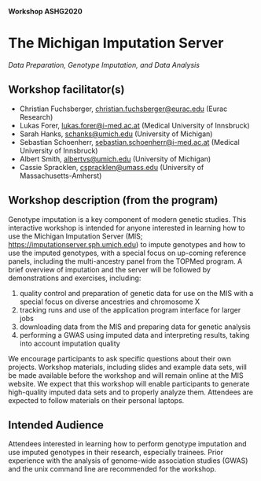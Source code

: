 **Workshop ASHG2020**

# The Michigan Imputation Server
*Data Preparation, Genotype Imputation, and Data Analysis*


## Workshop facilitator(s)
- Christian Fuchsberger, christian.fuchsberger@eurac.edu (Eurac Research)
- Lukas Forer, lukas.forer@i-med.ac.at (Medical University of Innsbruck)
- Sarah Hanks, schanks@umich.edu (University of Michigan)
- Sebastian Schoenherr, sebastian.schoenherr@i-med.ac.at (Medical University of Innsbruck)
- Albert Smith, albertvs@umich.edu (University of Michigan)
- Cassie Spracklen, cspracklen@umass.edu (University of Massachusetts-Amherst)


## Workshop description (from the program)

Genotype imputation is a key component of modern genetic studies. This interactive workshop is intended for anyone interested in learning how to use the Michigan Imputation Server (MIS; https://imputationserver.sph.umich.edu) to impute genotypes and how to use the imputed genotypes, with a special focus on up-coming reference panels, including the multi-ancestry panel from the TOPMed program. A brief overview of imputation and the server will be followed by demonstrations and exercises, including:

1. quality control and preparation of genetic data for use on the MIS with a special focus on diverse ancestries and chromosome X
2. tracking runs and use of the application program interface for larger jobs
3. downloading data from the MIS and preparing data for genetic analysis
4. performing a GWAS using imputed data and interpreting results, taking into account imputation quality

We encourage participants to ask specific questions about their own projects. Workshop materials, including slides and example data sets, will be made available before the workshop and will remain online at the MIS website. We expect that this workshop will enable participants to generate high-quality imputed data sets and to properly analyze them. Attendees are expected to follow materials on their personal laptops.

## Intended Audience
Attendees interested in learning how to perform genotype imputation and use imputed genotypes in their research, especially trainees. Prior experience with the analysis of genome-wide association studies (GWAS) and the unix command line are recommended for the workshop.
